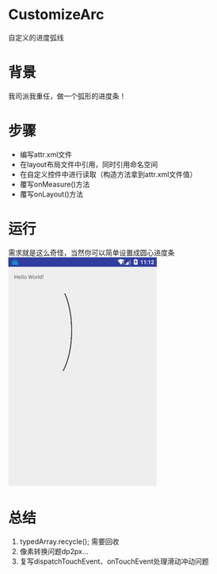 # CustomizeArc
自定义的进度弧线

# 背景
我司派我重任，做一个弧形的进度条！

# 步骤
- 编写attr.xml文件
- 在layout布局文件中引用，同时引用命名空间
- 在自定义控件中进行读取（构造方法拿到attr.xml文件值）
- 覆写onMeasure()方法
- 覆写onLayout()方法

# 运行
需求就是这么奇怪，当然你可以简单设置成圆心进度条
![效果](/img/show.png)

# 总结
1. typedArray.recycle(); 需要回收
2. 像素转换问题dp2px...
3. 复写dispatchTouchEvent、onTouchEvent处理滑动冲动问题
